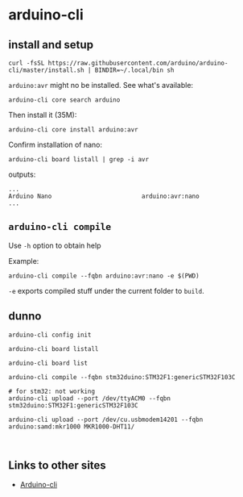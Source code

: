 # arduino-cli

## install and setup

```
curl -fsSL https://raw.githubusercontent.com/arduino/arduino-cli/master/install.sh | BINDIR=~/.local/bin sh

```

`arduino:avr` might no be installed.  See what's available:
```
arduino-cli core search arduino
```

Then install it (35M):
```
arduino-cli core install arduino:avr
```

Confirm installation of nano:
```
arduino-cli board listall | grep -i avr
```
outputs:
```
...
Arduino Nano                         arduino:avr:nano   
...
```


## `arduino-cli compile`

Use `-h` option to obtain help

Example:
```
arduino-cli compile --fqbn arduino:avr:nano -e $(PWD)
```

`-e` exports compiled stuff under the current folder to `build`.


## dunno

```
arduino-cli config init

arduino-cli board listall

arduino-cli board list

arduino-cli compile --fqbn stm32duino:STM32F1:genericSTM32F103C

# for stm32: not working
arduino-cli upload --port /dev/ttyACM0 --fqbn stm32duino:STM32F1:genericSTM32F103C

arduino-cli upload --port /dev/cu.usbmodem14201 --fqbn arduino:samd:mkr1000 MKR1000-DHT11/



```

## Links to other sites

* [Arduino-cli](https://www.survivingwithandroid.com/arduino-cli-compile-upload-manage-libraries-cores-boards/)

